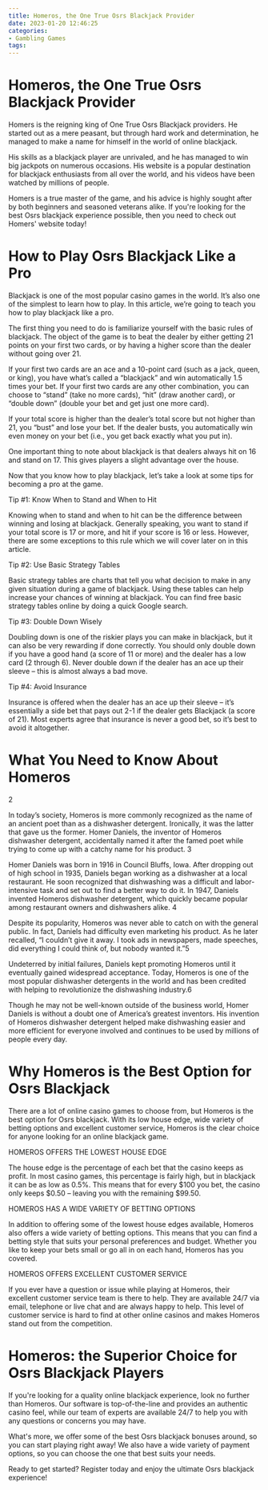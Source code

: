 ```yaml
---
title: Homeros, the One True Osrs Blackjack Provider
date: 2023-01-20 12:46:25
categories:
- Gambling Games
tags:
---
```



#  Homeros, the One True Osrs Blackjack Provider

Homers is the reigning king of One True Osrs Blackjack providers. He started out as a mere peasant, but through hard work and determination, he managed to make a name for himself in the world of online blackjack.

His skills as a blackjack player are unrivaled, and he has managed to win big jackpots on numerous occasions. His website is a popular destination for blackjack enthusiasts from all over the world, and his videos have been watched by millions of people.

Homers is a true master of the game, and his advice is highly sought after by both beginners and seasoned veterans alike. If you're looking for the best Osrs blackjack experience possible, then you need to check out Homers' website today!

#  How to Play Osrs Blackjack Like a Pro

Blackjack is one of the most popular casino games in the world. It’s also one of the simplest to learn how to play. In this article, we’re going to teach you how to play blackjack like a pro.

The first thing you need to do is familiarize yourself with the basic rules of blackjack. The object of the game is to beat the dealer by either getting 21 points on your first two cards, or by having a higher score than the dealer without going over 21.

If your first two cards are an ace and a 10-point card (such as a jack, queen, or king), you have what’s called a “blackjack” and win automatically 1.5 times your bet. If your first two cards are any other combination, you can choose to “stand” (take no more cards), “hit” (draw another card), or “double down” (double your bet and get just one more card).

If your total score is higher than the dealer’s total score but not higher than 21, you “bust” and lose your bet. If the dealer busts, you automatically win even money on your bet (i.e., you get back exactly what you put in).

One important thing to note about blackjack is that dealers always hit on 16 and stand on 17. This gives players a slight advantage over the house.

Now that you know how to play blackjack, let’s take a look at some tips for becoming a pro at the game.

Tip #1: Know When to Stand and When to Hit

Knowing when to stand and when to hit can be the difference between winning and losing at blackjack. Generally speaking, you want to stand if your total score is 17 or more, and hit if your score is 16 or less. However, there are some exceptions to this rule which we will cover later on in this article.

Tip #2: Use Basic Strategy Tables

Basic strategy tables are charts that tell you what decision to make in any given situation during a game of blackjack. Using these tables can help increase your chances of winning at blackjack. You can find free basic strategy tables online by doing a quick Google search.

Tip #3: Double Down Wisely

Doubling down is one of the riskier plays you can make in blackjack, but it can also be very rewarding if done correctly. You should only double down if you have a good hand (a score of 11 or more) and the dealer has a low card (2 through 6). Never double down if the dealer has an ace up their sleeve – this is almost always a bad move.

Tip #4: Avoid Insurance

Insurance is offered when the dealer has an ace up their sleeve – it’s essentially a side bet that pays out 2-1 if the dealer gets Blackjack (a score of 21). Most experts agree that insurance is never a good bet, so it’s best to avoid it altogether.

#  What You Need to Know About Homeros
2

In today’s society, Homeros is more commonly recognized as the name of an ancient poet than as a dishwasher detergent. Ironically, it was the latter that gave us the former. Homer Daniels, the inventor of Homeros dishwasher detergent, accidentally named it after the famed poet while trying to come up with a catchy name for his product.
3

Homer Daniels was born in 1916 in Council Bluffs, Iowa. After dropping out of high school in 1935, Daniels began working as a dishwasher at a local restaurant. He soon recognized that dishwashing was a difficult and labor-intensive task and set out to find a better way to do it. In 1947, Daniels invented Homeros dishwasher detergent, which quickly became popular among restaurant owners and dishwashers alike.
4

Despite its popularity, Homeros was never able to catch on with the general public. In fact, Daniels had difficulty even marketing his product. As he later recalled, “I couldn’t give it away. I took ads in newspapers, made speeches, did everything I could think of, but nobody wanted it.”5

Undeterred by initial failures, Daniels kept promoting Homeros until it eventually gained widespread acceptance. Today, Homeros is one of the most popular dishwasher detergents in the world and has been credited with helping to revolutionize the dishwashing industry.6

Though he may not be well-known outside of the business world, Homer Daniels is without a doubt one of America’s greatest inventors. His invention of Homeros dishwasher detergent helped make dishwashing easier and more efficient for everyone involved and continues to be used by millions of people every day.

#  Why Homeros is the Best Option for Osrs Blackjack

There are a lot of online casino games to choose from, but Homeros is the best option for Osrs blackjack. With its low house edge, wide variety of betting options and excellent customer service, Homeros is the clear choice for anyone looking for an online blackjack game.

HOMEROS OFFERS THE LOWEST HOUSE EDGE

The house edge is the percentage of each bet that the casino keeps as profit. In most casino games, this percentage is fairly high, but in blackjack it can be as low as 0.5%. This means that for every $100 you bet, the casino only keeps $0.50 – leaving you with the remaining $99.50.

HOMEROS HAS A WIDE VARIETY OF BETTING OPTIONS

In addition to offering some of the lowest house edges available, Homeros also offers a wide variety of betting options. This means that you can find a betting style that suits your personal preferences and budget. Whether you like to keep your bets small or go all in on each hand, Homeros has you covered.

HOMEROS OFFERS EXCELLENT CUSTOMER SERVICE

If you ever have a question or issue while playing at Homeros, their excellent customer service team is there to help. They are available 24/7 via email, telephone or live chat and are always happy to help. This level of customer service is hard to find at other online casinos and makes Homeros stand out from the competition.

#  Homeros: the Superior Choice for Osrs Blackjack Players

If you're looking for a quality online blackjack experience, look no further than Homeros. Our software is top-of-the-line and provides an authentic casino feel, while our team of experts are available 24/7 to help you with any questions or concerns you may have.

What's more, we offer some of the best Osrs blackjack bonuses around, so you can start playing right away! We also have a wide variety of payment options, so you can choose the one that best suits your needs.

Ready to get started? Register today and enjoy the ultimate Osrs blackjack experience!